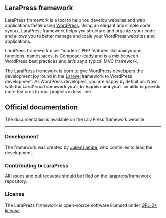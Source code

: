 LaraPress framework
------------------

LaraPress framework is a tool to help you develop websites and web applications faster using [WordPress](http://wordpress.org). Using an elegant and simple code syntax, LaraPress framework helps you structure and organize your code and allows you to better manage and scale your WordPress websites and applications.

LaraPress framework uses “modern” PHP features like anonymous functions, namespaces, is [Composer](https://getcomposer.org/) ready and is a mix between WordPress best practices and let’s say a typical MVC framework.

The LaraPress framework is born to give WordPress developers the development joy found in the [Laravel](http://laravel.com/) framework to WordPress development. As WordPress developers, you are happy by definition. Now with the LaraPress framework you'll be happier and you'll be able to provide more features to your projects in less time.

## Official documentation

The documentation is available on the LaraPress framework website.

---

### Development

The framework was created by [Julien Lambé](http://www.larapress.com/), who continues to lead the development.

### Contributing to LaraPress

All issues and pull requests should be filled on the [larapress/framework](https://github.com/larapress/framework/issues) repository.

### License

The LaraPress framework is open-source software licensed under [GPL-2+ license](http://www.gnu.org/licenses/gpl-2.0.html).